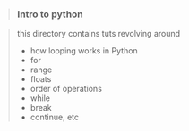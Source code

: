 > ### Intro to python

> this directory contains tuts revolving around 
> - how looping works in Python
> - for
> - range
> - floats
> - order of operations
> - while
> - break
> - continue, etc